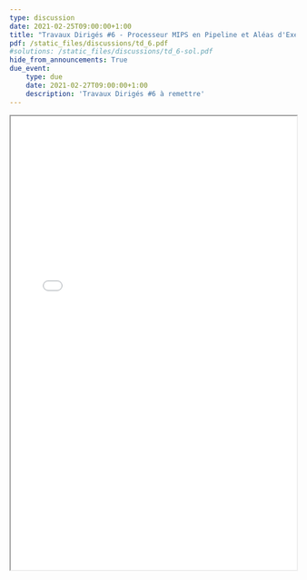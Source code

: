 ```yaml
---
type: discussion
date: 2021-02-25T09:00:00+1:00
title: "Travaux Dirigés #6 - Processeur MIPS en Pipeline et Aléas d'Exécution"
pdf: /static_files/discussions/td_6.pdf
#solutions: /static_files/discussions/td_6-sol.pdf
hide_from_announcements: True
due_event:
    type: due
    date: 2021-02-27T09:00:00+1:00
    description: 'Travaux Dirigés #6 à remettre'
---
```

<iframe src="{{ page.pdf | prepend: site.baseurl | prepend : site.url}}" width="100%" height="800em"></iframe>
